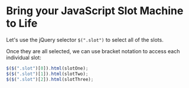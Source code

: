 # Bring your JavaScript Slot Machine to Life
Let's use the jQuery selector `$(".slot")` to select all of the slots.

Once they are all selected, we can use bracket notation to access each individual slot:

```javascript
$($(".slot")[0]).html(slotOne);
$($(".slot")[1]).html(slotTwo);
$($(".slot")[2]).html(slotThree);
```
